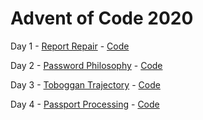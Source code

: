 # Advent of Code 2020

Day 1 - [Report Repair](https://adventofcode.com/2020/day/1) - [Code](https://github.com/Matt-B/advent-of-code-2020/blob/main/src/main/kotlin/uk/co/matt_bailey/adventofcode2020/Day01.kt)

Day 2 - [Password Philosophy](https://adventofcode.com/2020/day/2) - [Code](https://github.com/Matt-B/advent-of-code-2020/blob/main/src/main/kotlin/uk/co/matt_bailey/adventofcode2020/Day02.kt)

Day 3 - [Toboggan Trajectory](https://adventofcode.com/2020/day/3) - [Code](https://github.com/Matt-B/advent-of-code-2020/blob/main/src/main/kotlin/uk/co/matt_bailey/adventofcode2020/Day03.kt)

Day 4 - [Passport Processing](https://adventofcode.com/2020/day/4) - [Code](https://github.com/Matt-B/advent-of-code-2020/blob/main/src/main/kotlin/uk/co/matt_bailey/adventofcode2020/Day04.kt)